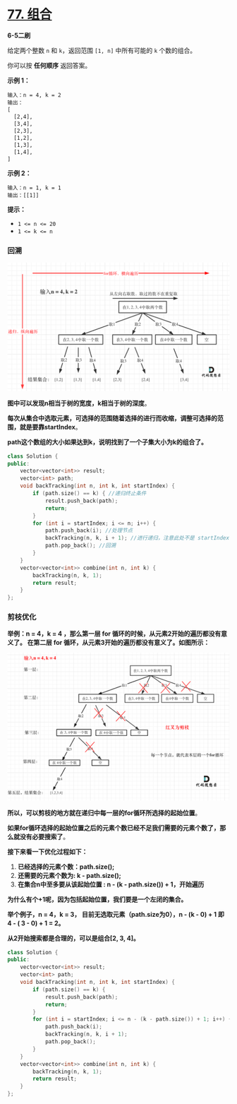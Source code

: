 # [77. 组合](https://leetcode-cn.com/problems/combinations/)

**6-5二刷**

给定两个整数 `n` 和 `k`，返回范围 `[1, n]` 中所有可能的 `k` 个数的组合。

你可以按 **任何顺序** 返回答案。

**示例 1：**

```
输入：n = 4, k = 2
输出：
[
  [2,4],
  [3,4],
  [2,3],
  [1,2],
  [1,3],
  [1,4],
]
```

**示例 2：**

```
输入：n = 1, k = 1
输出：[[1]]
```

**提示：**

- `1 <= n <= 20`
- `1 <= k <= n`

### 回溯

![img](../../Images/1.组合.assets/20201123195242899.png)

**图中可以发现n相当于树的宽度，k相当于树的深度**。

**每次从集合中选取元素，可选择的范围随着选择的进行而收缩，调整可选择的范围，就是要靠startIndex**。

**path这个数组的大小如果达到k，说明找到了一个子集大小为k的组合了。**

```c++
class Solution {
public:
    vector<vector<int>> result;
    vector<int> path; 
    void backTracking(int n, int k, int startIndex) {
        if (path.size() == k) { //递归终止条件
            result.push_back(path);
            return;
        }
        for (int i = startIndex; i <= n; i++) {
            path.push_back(i); //处理节点
            backTracking(n, k, i + 1); //进行递归，注意此处不是 startIndex + 1
            path.pop_back(); //回溯
        }
    }
    vector<vector<int>> combine(int n, int k) {
        backTracking(n, k, 1);
        return result;
    }
};
```

### 剪枝优化

**举例：n = 4，k = 4 ，那么第一层 for 循环的时候，从元素2开始的遍历都没有意义了。 在第二层 for 循环，从元素3开始的遍历都没有意义了。如图所示：**

![77.组合4](../../Images/1.组合.assets/20210130194335207.png)

**所以，可以剪枝的地方就在递归中每一层的for循环所选择的起始位置**。

**如果for循环选择的起始位置之后的元素个数已经不足我们需要的元素个数了，那么就没有必要搜索了**。

**接下来看一下优化过程如下：**

1. **已经选择的元素个数：path.size();**
2. **还需要的元素个数为: k - path.size();**
3. **在集合n中至多要从该起始位置 : n - (k - path.size()) + 1，开始遍历**

**为什么有个+1呢，因为包括起始位置，我们要是一个左闭的集合。**

**举个例子，n = 4，k = 3， 目前无选取元素（path.size为0），n - (k - 0) + 1 即 4 - ( 3 - 0) + 1 = 2。**

**从2开始搜索都是合理的，可以是组合[2, 3, 4]。**

```c++
class Solution {
public:
    vector<vector<int>> result;
    vector<int> path;
    void backTracking(int n, int k, int startIndex) {
        if (path.size() == k) {
            result.push_back(path);
            return;
        }
        for (int i = startIndex; i <= n - (k - path.size()) + 1; i++) {
            path.push_back(i);
            backTracking(n, k, i + 1);
            path.pop_back();
        }
    }
    vector<vector<int>> combine(int n, int k) {
        backTracking(n, k, 1);
        return result;
    }
};
```